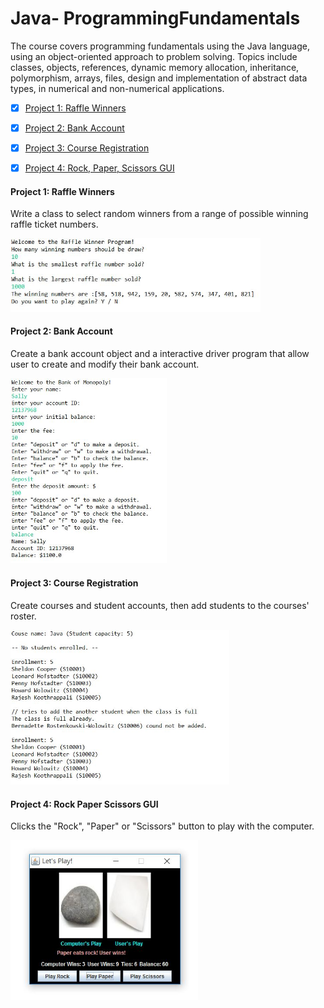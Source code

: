 # Java- ProgrammingFundamentals
The course covers programming fundamentals using the Java language, using an object-oriented approach to problem solving. 
Topics include classes, objects, references, dynamic memory allocation, inheritance, polymorphism, arrays, files, 
design and implementation of abstract data types, in numerical and non-numerical applications.

- [x] [Project 1: Raffle Winners](https://github.com/Sally-Ng/Java-Raffle_Winners)
- [x] [Project 2: Bank Account](https://github.com/Sally-Ng/Java-Bank_Account)
- [x] [Project 3: Course Registration](https://github.com/Sally-Ng/Java-Course_Registration)
- [x] [Project 4: Rock, Paper, Scissors GUI](https://github.com/Sally-Ng/Java-Rock_Paper_Scissors_GUI)


#### Project 1: Raffle Winners
Write a class to select random winners from a range of possible winning raffle ticket numbers.
</br>
<p align="left">
  <img src="raffleWinner.JPG" width="400"/>
</p>

#### Project 2: Bank Account 
Create a bank account object and a interactive driver program that allow user to create and modify their bank account. 
</br>
<p align="left">
  <img src="bankAccount.JPG" width="250"/>
</p>

#### Project 3: Course Registration
Create courses and student accounts, then add students to the courses' roster.
</br>
<p align="left">
  <img src="courseRoster.JPG" width="350"/>
</p>

#### Project 4: Rock Paper Scissors GUI
Clicks the "Rock", "Paper" or "Scissors" button to play with the computer.
</br>
<p align="left">
  <img src="RPSGUI.JPG" width="300"/>
</p>
